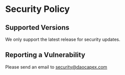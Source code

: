 # Security Policy

## Supported Versions

We only support the latest release for security updates. 

## Reporting a Vulnerability

Please send an email to security@daocapex.com
